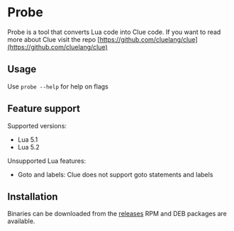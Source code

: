 # Probe

Probe is a tool that converts Lua code into Clue code. If you want to read more about Clue visit the repo [https://github.com/cluelang/clue](https://github.com/cluelang/clue)

## Usage
Use `probe --help` for help on flags

## Feature support
Supported versions:
- Lua 5.1
- Lua 5.2

Unsupported Lua features:
- Goto and labels: Clue does not support goto statements and labels

## Installation
Binaries can be downloaded from the [releases](https://github.com/ClueLang/Clue/releases/latest)
RPM and DEB packages are available.

